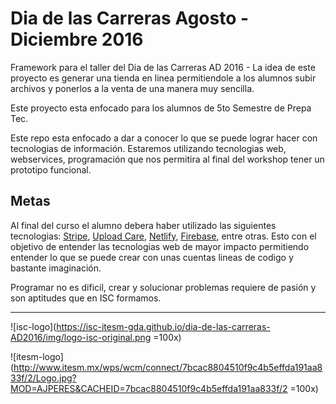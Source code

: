 # Dia de las Carreras Agosto - Diciembre 2016

Framework para el taller del Dia de las Carreras AD 2016 - La idea de este proyecto es generar una tienda en linea permitiendole a los alumnos subir archivos y ponerlos a la venta de una manera muy sencilla.

Este proyecto esta enfocado para los alumnos de 5to Semestre de Prepa Tec.

Este repo esta enfocado a dar a conocer lo que se puede lograr hacer con tecnologias de información. Estaremos utilizando tecnologias web, webservices, programación que nos permitira al final del workshop tener un prototipo funcional.

## Metas

Al final del curso el alumno debera haber utilizado las siguientes tecnologias: [Stripe](https://stripe.com/), [Upload Care](https://uploadcare.com/), [Netlify](https://www.netlify.com/), [Firebase](https://firebase.google.com/), entre otras. Esto con el objetivo de entender las tecnologias web de mayor impacto permitiendo entender lo que se puede crear con unas cuentas lineas de codigo y bastante imaginación.

Programar no es dificil, crear y solucionar problemas requiere de pasión y son aptitudes que en ISC formamos.


- - -

![isc-logo](https://isc-itesm-gda.github.io/dia-de-las-carreras-AD2016/img/logo-isc-original.png  =100x)

![itesm-logo](http://www.itesm.mx/wps/wcm/connect/7bcac8804510f9c4b5effda191aa833f/2/Logo.jpg?MOD=AJPERES&CACHEID=7bcac8804510f9c4b5effda191aa833f/2  =100x)
